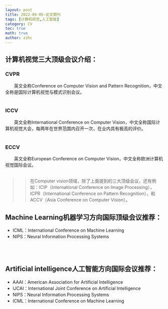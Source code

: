```yaml
---
layout: post
title: 2022-04-05-论文期刊 
tags: [计算机视觉,人工智能]
category: CV
toc: true
math: true
author: zzhc
---
```


## 计算机视觉三大顶级会议介绍：
### CVPR
&emsp;&emsp;英文全称Conference on Computer Vision and Pattern Recognition，中文全称是国际计算机视觉与模式识别会议。
<br>
<br>
### ICCV
&emsp;&emsp;英文全称International Conference on Computer Vision，中文全称国际计算机视觉大会，每两年在世界范围内召开一次，在业内具有极高的评价。
<br>
<br>

### ECCV
&emsp;&emsp;英文全称European Conference on Computer Vision，中文全称欧洲计算机视觉国际会议。
<br>
<br>

>> 在Computer vision领域，除了上面提到的三大顶级会议，还有例如：ICIP（International Conference on Image Processing），ICPR（International Conference on Pattern Recognition），和ACCV（Asia Conference on Computer Vision）。



## Machine Learning机器学习方向国际顶级会议推荐：

 - ICML：International Conference on Machine Learning
 - NIPS：Neural Information Processing Systems

<br>
<br>

## Artificial intelligence人工智能方向国际会议推荐：

 - AAAI：American Association for Artificial Intelligence
 - IJCAI：International Joint Conference on Artificial Intelligence
 - NIPS：Neural Information Processing Systems
 - ICML：International Conference on Machine Learning